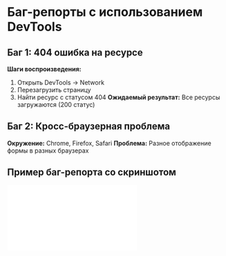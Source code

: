 # Баг-репорты с использованием DevTools

## Баг 1: 404 ошибка на ресурсе
**Шаги воспроизведения:**
1. Открыть DevTools → Network
2. Перезагрузить страницу
3. Найти ресурс с статусом 404
**Ожидаемый результат:** Все ресурсы загружаются (200 статус)

## Баг 2: Кросс-браузерная проблема
**Окружение:** Chrome, Firefox, Safari
**Проблема:** Разное отображение формы в разных браузерах
## Пример баг-репорта со скриншотом
![Скриншот DevTools](../screenshots/2.%20Bug_Reports.pdf)